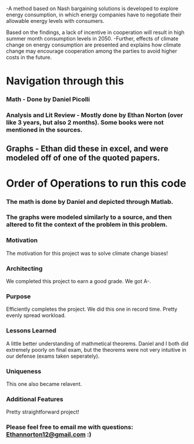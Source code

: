 -A method based on Nash bargaining solutions is developed to explore energy consumption, in which energy companies have to negotiate their allowable energy levels with consumers.

Based on the findings, a lack of incentive in cooperation will result in high summer month consumption levels in 2050. -Further, effects of climate change on energy consumption are presented and explains how climate change may encourage cooperation among the parties to avoid higher costs in the future.
# Navigation through this 

### Math - Done by Daniel Picolli
### Analysis and Lit Review - Mostly done by Ethan Norton (over like 3 years, but also 2 months). Some books were not mentioned in the sources.
## Graphs - Ethan did these in excel, and were modeled off of one of the quoted papers.


# Order of Operations to run this code

### The math is done by Daniel and depicted through Matlab. 
### The graphs were modeled similarly to a source, and then altered to fit the context of the problem in this problem.

 
 ### Motivation 
 
The motivation for this project was to solve climate change biases!
  
 ### Architecting 

We completed this project to earn a good grade. We got A-.

### Purpose

Efficiently completes the project. We did this one in record time. Pretty evenly spread workload.

### Lessons Learned

A little better understanding of mathmetical theorems. Daniel and I both did extremely poorly on final exam, but the theorems were not very intuitive in our defense (exams taken seperately).

### Uniqueness

This one also became relavent.

### Additional Features

Pretty straightforward project!

### Please feel free to email me with questions: Ethannorton12@gmail.com :)
